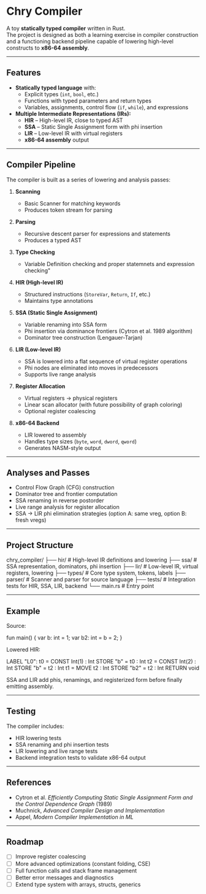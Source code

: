 # Chry Compiler

A toy **statically typed compiler** written in Rust.  
The project is designed as both a learning exercise in compiler construction and a functioning backend pipeline capable of lowering high-level constructs to **x86-64 assembly**.

---

## Features

- **Statically typed language** with:
  - Explicit types (`int`, `bool`, etc.)
  - Functions with typed parameters and return types
  - Variables, assignments, control flow (`if`, `while`), and expressions
- **Multiple Intermediate Representations (IRs):**
  - **HIR** – High-level IR, close to typed AST
  - **SSA** – Static Single Assignment form with phi insertion
  - **LIR** – Low-level IR with virtual registers
  - **x86-64 assembly** output

---

## Compiler Pipeline

The compiler is built as a series of lowering and analysis passes:


1. **Scanning**
   - Basic Scanner for matching keywords
   - Produces token stream for parsing
2. **Parsing**
   - Recursive descent parser for expressions and statements
   - Produces a typed AST

3. **Type Checking**
   - Variable Definition checking and proper statemnets and expression checking"
  
4. **HIR (High-level IR)**
   - Structured instructions (`StoreVar`, `Return`, `If`, etc.)
   - Maintains type annotations

5. **SSA (Static Single Assignment)**
   - Variable renaming into SSA form
   - Phi insertion via dominance frontiers (Cytron et al. 1989 algorithm)
   - Dominator tree construction (Lengauer-Tarjan)

6. **LIR (Low-level IR)**
   - SSA is lowered into a flat sequence of virtual register operations
   - Phi nodes are eliminated into moves in predecessors
   - Supports live range analysis

7. **Register Allocation**
   - Virtual registers → physical registers
   - Linear scan allocator (with future possibility of graph coloring)
   - Optional register coalescing

8. **x86-64 Backend**
   - LIR lowered to assembly
   - Handles type sizes (`byte`, `word`, `dword`, `qword`)
   - Generates NASM-style output

---

## Analyses and Passes

- Control Flow Graph (CFG) construction  
- Dominator tree and frontier computation  
- SSA renaming in reverse postorder  
- Live range analysis for register allocation  
- SSA → LIR phi elimination strategies (option A: same vreg, option B: fresh vregs)  

---

## Project Structure

chry_compiler/
├── hir/ # High-level IR definitions and lowering
├── ssa/ # SSA representation, dominators, phi insertion
├── lir/ # Low-level IR, virtual registers, lowering
├── types/ # Core type system, tokens, labels
├── parser/ # Scanner and parser for source language
├── tests/ # Integration tests for HIR, SSA, LIR, backend
└── main.rs # Entry point


---

## Example

Source:

fun main() {
var b: int = 1;
var b2: int = b = 2;
}


Lowered HIR:

LABEL "L0":
t0 = CONST Int(1) : Int
STORE "b" = t0 : Int
t2 = CONST Int(2) : Int
STORE "b" = t2 : Int
t1 = MOVE t2 : Int
STORE "b2" = t2 : Int
RETURN void


SSA and LIR add phis, renamings, and registerized form before finally emitting assembly.

---

## Testing

The compiler includes:
- HIR lowering tests
- SSA renaming and phi insertion tests
- LIR lowering and live range tests
- Backend integration tests to validate x86-64 output

---

## References

- Cytron et al. *Efficiently Computing Static Single Assignment Form and the Control Dependence Graph* (1989)
- Muchnick, *Advanced Compiler Design and Implementation*
- Appel, *Modern Compiler Implementation in ML*

---

## Roadmap

- [ ] Improve register coalescing
- [ ] More advanced optimizations (constant folding, CSE)
- [ ] Full function calls and stack frame management
- [ ] Better error messages and diagnostics
- [ ] Extend type system with arrays, structs, generics
